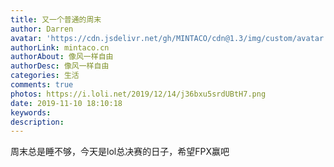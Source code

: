```yaml
---
title: 又一个普通的周末
author: Darren
avatar: 'https://cdn.jsdelivr.net/gh/MINTACO/cdn@1.3/img/custom/avatar.jpg'
authorLink: mintaco.cn
authorAbout: 像风一样自由
authorDesc: 像风一样自由
categories: 生活
comments: true
photos: https://i.loli.net/2019/12/14/j36bxu5srdUBtH7.png
date: 2019-11-10 18:10:18
keywords:
description:
---
```


周末总是睡不够，今天是lol总决赛的日子，希望FPX赢吧